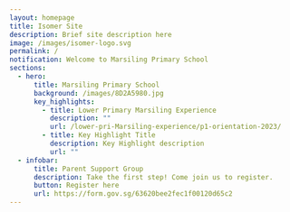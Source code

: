 ```yaml
---
layout: homepage
title: Isomer Site
description: Brief site description here
image: /images/isomer-logo.svg
permalink: /
notification: Welcome to Marsiling Primary School
sections:
  - hero:
      title: Marsiling Primary School
      background: /images/8D2A5980.jpg
      key_highlights:
        - title: Lower Primary Marsiling Experience
          description: ""
          url: /lower-pri-Marsiling-experience/p1-orientation-2023/
        - title: Key Highlight Title
          description: Key Highlight description
          url: ""
  - infobar:
      title: Parent Support Group
      description: Take the first step! Come join us to register.
      button: Register here
      url: https://form.gov.sg/63620bee2fec1f00120d65c2
---
```

